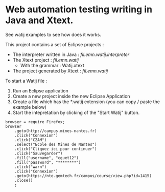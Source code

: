 Web automation testing writing in Java and Xtext.
=================================================
See watij examples to see how does it works.

This project contains a set of Eclipse projects : 
- The interpreter written in Java : <i>fil.emn.watij.interpreter</i>
- The Xtext project : <i>fil.emn.watij</i>
    * With the grammar : Watij.xtext
- The project generated by Xtext : <i>fil.emn.watij</i>

To start a Watij file : 
<ol>
<li>Run an Eclipse application</li>
<li>Create a new project inside the new Eclipse Application</li>
<li>Create a file which has the *.watij extension (you can copy / paste the example below)</li>
<li>Start the intepretation by clicking of the "Start Watij" button.</li>
</ol>

```
browser = require Firefox;
browser
	.goto(http://campus.mines-nantes.fr)
	.click("Connexion")
	.click("CZAM")
	.select("Ecole des Mines de Nantes")
	.click("Cliquez ici pour continuer")
	.click("Sauvegarder")
	.fill("username", "cguet12")
	.fill("password", "********")
	.click("warn")
	.click("Connexion")
	.goto(https://nte.gemtech.fr/campus/course/view.php?id=1415)
	.close()
	;
```
